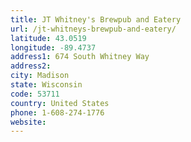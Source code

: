 ```yaml
---
title: JT Whitney's Brewpub and Eatery
url: /jt-whitneys-brewpub-and-eatery/
latitude: 43.0519
longitude: -89.4737
address1: 674 South Whitney Way
address2: 
city: Madison
state: Wisconsin
code: 53711
country: United States
phone: 1-608-274-1776
website: 
---
```


